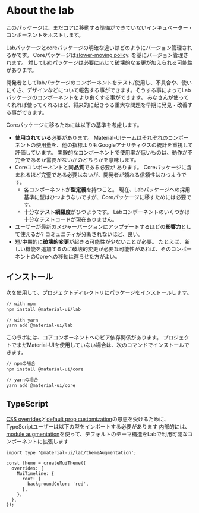 # About the lab

<p class="description">このパッケージは、まだコアに移動する準備ができていないインキュベーター・コンポーネントをホストします。</p>

Labパッケージとcoreパッケージの明確な違いはどのようにバージョン管理されるかです。 Coreパッケージは[slower-moving policy](https://material-ui.com/versions/#release-frequency). を基にバージョン管理されます。 対してLabパッケージは必要に応じて破壊的な変更が加えられる可能性があります。

開発者としてlabパッケージのコンポーネントをテスト/使用し、不具合や、使いにくさ、デザインなどについて報告する事ができます。そうする事によってLab パッケージのコンポーネントをより良くする事ができます。 みなさんが使ってくれれば使ってくれるほど、将来的に起きうる重大な問題を早期に発見・改善する事ができます。

Coreパッケージに移るためには以下の基準を考慮します。

* **使用されている**必要があります。 Material-UIチームはそれぞれのコンポーネントの使用量を、他の指標よりもGoogleアナリティクスの統計を重視して評価しています。 実験的なコンポーネントで使用率が低いものは、動作が不完全であるか需要がないかのどちらかを意味します。
* Coreコンポーネントと同**品質**である必要が あります。 Coreパッケージに含まれるほど完璧である必要はないが、開発者が頼れる信頼性はひつようです。 
    * 各コンポーネントが**型定義**を持つこと。 現在、Labパッケージへの採用基準に型はひつようないですが、Coreパッケージに移すためには必要です。
    * 十分な**テスト網羅度**がひつようです。 Labコンポーネントのいくつかは十分なテストコードが現在ありません。
* ユーザーが最新のメジャーバージョンにアップデートするほどの**影響力**として使えるか? コミュニティが分断されないほど、良い。
* 短/中期的に**破壊的変更**が起きる可能性が少ないことが必要。 たとえば、新しい機能を追加するのに破壊的変更が必要な可能性があれば、そのコンポーネントのCoreへの移動は遅らせた方がよい。

## インストール

次を使用して、プロジェクトディレクトリにパッケージをインストールします。

```sh
// with npm
npm install @material-ui/lab

// with yarn
yarn add @material-ui/lab
```

このラボには、コアコンポーネントへのピア依存関係があります。 プロジェクトでまだMaterial-UIを使用していない場合は、次のコマンドでインストールできます。

```sh
// npmの場合
npm install @material-ui/core

// yarnの場合
yarn add @material-ui/core
```

## TypeScript

[CSS overrides](/customization/globals/#css)と[default prop customization](/customization/globals/#default-props)の恩恵を受けるために、TypeScriptユーザーは以下の型をインポートする必要があります 内部的には、[module augmentation](/guides/typescript/#customization-of-theme)を使って、デフォルトのテーマ構造をLabで利用可能なコンポーネントに拡張します

```tsx
import type '@material-ui/lab/themeAugmentation';

const theme = createMuiTheme({
  overrides: {
    MuiTimeline: {
      root: {
        backgroundColor: 'red',
      },
    },
  },
});
```
